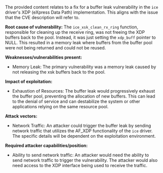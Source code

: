 The provided content relates to a fix for a buffer leak vulnerability in the `ice` driver's XDP (eXpress Data Path) implementation. This aligns with the issue that the CVE description will refer to.

**Root cause of vulnerability:**
The `ice_xsk_clean_rx_ring` function, responsible for cleaning up the receive ring, was not freeing the XDP buffers back to the pool. Instead, it was just setting the `xdp_buff` pointer to NULL. This resulted in a memory leak where buffers from the buffer pool were not being returned and could not be reused.

**Weaknesses/vulnerabilities present:**
- Memory Leak: The primary vulnerability was a memory leak caused by not releasing the xsk buffers back to the pool.

**Impact of exploitation:**
- Exhaustion of Resources: The buffer leak would progressively exhaust the buffer pool, preventing the allocation of new buffers. This can lead to the denial of service and can destabilize the system or other applications relying on the same resource pool.

**Attack vectors:**
- Network Traffic: An attacker could trigger the buffer leak by sending network traffic that utilizes the AF_XDP functionality of the `ice` driver. The specific details will be dependent on the exploitation environment.

**Required attacker capabilities/position:**
- Ability to send network traffic: An attacker would need the ability to send network traffic to trigger the vulnerability. The attacker would also need access to the XDP interface being used to receive the traffic.